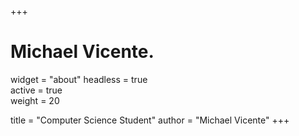 +++
# Michael Vicente.
widget = "about" 
headless = true  
active = true  
weight = 20 

title = "Computer Science Student"
author = "Michael Vicente"
+++
